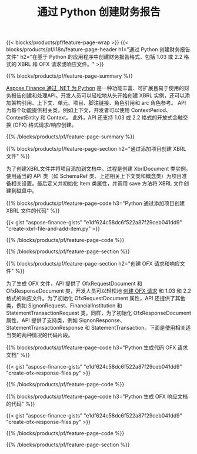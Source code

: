 ﻿---
title: 通过 Python 创建财务报告
url: /zh/python-net/create/
description:  在 XBRL 中创建财务报告的 Python 代码，以及通过 Python 库的 OFX 请求或响应文件。
---
{{< blocks/products/pf/feature-page-wrap >}}
{{< blocks/products/pf/i18n/feature-page-header h1="通过 Python 创建财务报告文件" h2="在基于 Python 的应用程序中创建财务报告格式，包括 1.03 或 2.2 格式的 XBRL 和 OFX 请求或响应文件。" >}}

{{% blocks/products/pf/feature-page-summary %}}

[Aspose.Finance 通过 .NET 为 Python](https://products.aspose.com/finance/python-net/) 是一种功能丰富、可扩展且易于使用的财务报告创建和处理API。开发人员可以轻松地从头开始创建 XBRL 实例，还可以添加架构引用、上下文、单元、项目、脚注链接、角色引用和 
arc 角色参考。 API 为每个功能提供相关类，例如上下文，开发者可以使用 ContextPeriod、ContextEntity 和 Context。 
此外，API 还支持 1.03 或 2.2 格式的开放式金融交换 (OFX) 格式请求/响应创建。

{{% /blocks/products/pf/feature-page-summary %}}

{{% blocks/products/pf/feature-page-section h2="通过添加项目创建 XBRL 文件" %}}

为了创建XBRL文件并将项目添加到文档中，过程是创建 XbrlDocument 类实例。使用适当的 API 类（如 SchemaRef 类、上述相关上下文类和概念类）为项目准备相关设置。最后定义并初始化 Item 类属性，并调用 save 方法将 XBRL 文件创建到磁盘中。

{{% blocks/products/pf/feature-page-code h3="Python 通过添加项目创建 XBRL 文件的代码" %}}

{{< gist "aspose-finance-gists" "e1df624c58dc6f522a87f29ceb041dd9" "create-xbrl-file-and-add-item.py" >}} 

{{% /blocks/products/pf/feature-page-code %}}

{{% /blocks/products/pf/feature-page-section %}}

{{% blocks/products/pf/feature-page-section h2="创建 OFX 请求和响应文件" %}}


为了生成 OFX 文件，API 提供了 OfxRequestDocument 和 OfxResponseDocument 类，开发人员可以轻松地 [创建 OFX 请求](https://products.aspose.com/finance/python-net/create/ofx-request/) 和 1.03 和 2.2 格式的响应文件。为了初始化 OfxRequestDocument 属性，API 还提供了其他类，例如 SignonRequest、FinancialInstitution 和 StatementTransactionRequest 类。同样，为了初始化 OfxResponseDocument 属性，API 提供了支持类，例如 SignonResponse、StatementTransactionResponse 和 StatementTransaction。下面是使用相关适当类的两种情况的代码片段。

{{% blocks/products/pf/feature-page-code h3="Python 生成代码 OFX 请求文档" %}}

{{< gist "aspose-finance-gists" "e1df624c58dc6f522a87f29ceb041dd9" "create-ofx-response-files.py" >}} 

{{% /blocks/products/pf/feature-page-code %}}

{{% blocks/products/pf/feature-page-code h3="Python 生成 OFX 响应文档的代码" %}}

{{< gist "aspose-finance-gists" "e1df624c58dc6f522a87f29ceb041dd9" "create-ofx-response-files.py" >}} 

{{% /blocks/products/pf/feature-page-code %}}

{{% /blocks/products/pf/feature-page-section %}}
